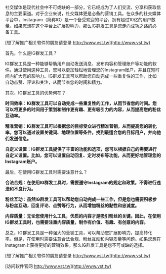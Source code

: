 社交媒体是现代社会中不可或缺的一部分，它已经成为了人们交流、分享和获取信息的主要渠道。对于企业来说，社交媒体更是必备的营销工具。在众多的社交媒体平台中，Instagram（简称IG）是一个备受欢迎的平台，拥有超过10亿的用户数量。如果您想在这个平台上扩展影响力，那么IG群发工具是您走向成功之路的必备工具。

[想了解推广相关软件的朋友请登录 http://www.vst.tw](http://www.vst.tw)

首先，什么是IG群发工具？

IG群发工具是一种能够帮助用户自动发送消息、发布内容和管理账户等功能的软件。通过使用这种工具，您可以更加轻松地管理您的Instagram账户，并且在短时间内扩大您的影响力。IG群发工具可以帮助您自动完成一些重复性的工作，比如自动点赞、评论和关注，从而节省您的时间和精力。

其次，IG群发工具的优势何在？

**时间效率：IG群发工具可以自动完成一些重复性的工作，从而节省您的时间。您可以将更多的时间用于策划和制作更有趣、更有吸引力的内容，从而提高您的粉丝互动率。**

**精准营销：IG群发工具可以根据您的目标受众进行精准营销，从而提高您的转化率。您可以通过设置关键词、地理位置等条件，找到最适合您的目标用户，并向他们发送信息。**

**自定义设置：IG群发工具提供了丰富的功能和选项，您可以根据自己的需要进行自定义设置。比如，您可以设置自动回复、定时发布等功能，从而更好地管理您的Instagram账户。**

最后，在使用IG群发工具时需要注意什么？

**合法合规：在使用IG群发工具时，需要遵守Instagram的规定和政策，不得进行违法和不良行为。**

**粉丝互动：虽然IG群发工具可以帮助您自动完成一些工作，但是您也需要积极参与粉丝互动，回复评论、点赞等行为，从而增加粉丝的黏性和忠诚度。**

**内容质量：无论您使用什么工具，优质的内容才是吸引粉丝的关键。因此，在使用IG群发工具时，也需要注重内容质量，制作有价值、有趣、有创意的内容。**

总之，IG群发工具是一种强大的营销工具，可以帮助您扩展影响力，提高转化率。但是，在使用时需要注意合法合规、粉丝互动和内容质量等问题。如果您想在Instagram上获得更好的营销效果，那么IG群发工具是您不可或缺的选择。

[想了解推广相关软件的朋友请登录 http://www.vst.tw](http://www.vst.tw)


[访问软件官网 http://www.vst.tw](http://www.vst.tw)
